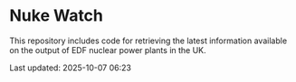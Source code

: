 # Nuke Watch

This repository includes code for retrieving the latest information available on the output of EDF nuclear power plants in the UK.

Last updated: 2025-10-07 06:23